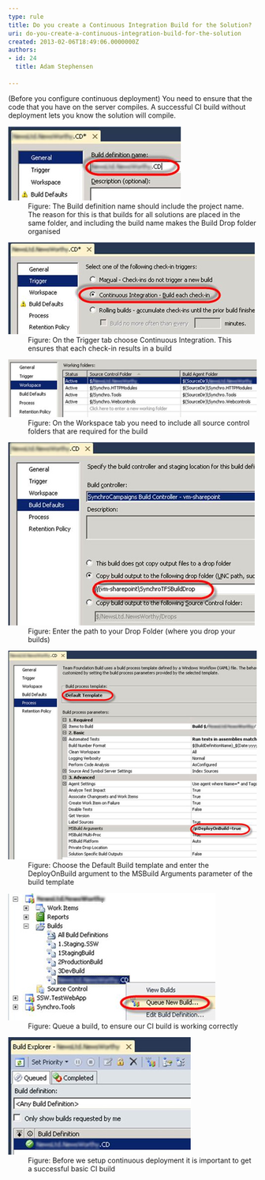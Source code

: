 ```yaml
---
type: rule
title: Do you create a Continuous Integration Build for the Solution?
uri: do-you-create-a-continuous-integration-build-for-the-solution
created: 2013-02-06T18:49:06.0000000Z
authors:
- id: 24
  title: Adam Stephensen

---
```


 
​​(Before you configure continuous deployment) You need to ensure that the code that you have on the server compiles. A successful CI build without deployment lets you know the solution will compile.
 <dl class="image"><dt>
      <img src="ci-build-1.jpg" alt="">
   </dt><dd>Figure: The Build definition name should include the project name. The reason for this is that builds for all solutions are placed in the same folder, and including the build name makes the Build Drop folder organised</dd></dl><dl class="image"><dt>
      <img src="ci-build-2.jpg" alt="">
   </dt><dd>Figure: On the Trigger tab choose Continuous Integration. This ensures that each check-in results in a build</dd></dl><dl class="image"><dt>
      <img src="ci-build-3.jpg" alt="">
   </dt><dd>Figure: On the Workspace tab you need to include all source control folders that are required for the build</dd></dl><dl class="image"><dt>
      <img src="ci-build-4.jpg" alt="">
   </dt><dd>Figure: Enter the path to your Drop Folder (where you drop your builds)</dd></dl><dl class="image"><dt>
      <img src="ci-build-5.jpg" alt="">
   </dt><dd>Figure: Choose the Default Build template and enter the DeployOnBuild argument to the MSBuild Arguments parameter of the build template</dd></dl><dl class="image"><dt>
      <img src="ci-build-6.jpg" alt="">
   </dt><dd>Figure: Queue a build, to ensure our CI build is working correctly</dd></dl><dl class="image"><dt>
      <img src="ci-build-7.jpg" alt="">
   </dt><dd>Figure: Before we setup continuous deployment it is important to get a successful basic CI build</dd></dl>
